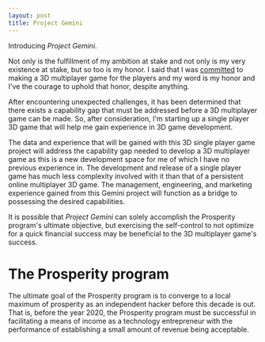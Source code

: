 ```yaml
---
layout: post
title: Project Gemini
---
```


Introducing *Project Gemini*.

Not only is the fulfillment of my ambition at stake and not only is my very existence at stake, but so too is my honor. I said that I was [committed](/founders-commitment/) to making a 3D multiplayer game for the players and my word is my honor and I've the courage to uphold that honor, despite anything.

After encountering unexpected challenges, it has been determined that there exists a capability gap that must be addressed before a 3D multiplayer game can be made. So, after consideration, I'm starting up a single player 3D game that will help me gain experience in 3D game development.

The data and experience that will be gained with this 3D single player game project will address the capability gap needed to develop a 3D multiplayer game as this is a new development space for me of which I have no previous experience in. The development and release of a single player game has much less complexity involved with it than that of a persistent online multiplayer 3D game. The management, engineering, and marketing experience gained from this Gemini project will function as a bridge to possessing the desired capabilities.

It is possible that *Project Gemini* can solely accomplish the Prosperity program's ultimate objective, but exercising the self-control to not optimize for a quick financial success may be beneficial to the 3D multiplayer game's success.

# The Prosperity program

The ultimate goal of the Prosperity program is to converge to a local maximum of prosperity as an independent hacker before this decade is out. That is, before the year 2020, the Prosperity program must be successful in facilitating a means of income as a technology entrepreneur with the performance of establishing a small amount of revenue being acceptable.